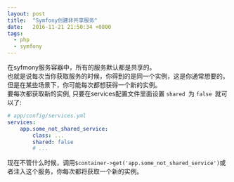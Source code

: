 ```yaml
---
layout: post
title:  "Symfony创建非共享服务"
date:   2016-11-21 21:50:34 +0800
tags:
  - php
  - symfony
---
```


在syfmony服务容器中，所有的服务默认都是共享的。  
也就是说每次当你获取服务的时候，你得到的是同一个实例，这是你通常想要的。但是在某些场景下，你可能每次都想获得一个新的实例。  
要每次都获取新的实例, 只要在services配置文件里面设置 `shared `为 `false `就可以了:
    
```yaml
# app/config/services.yml
services:
    app.some_not_shared_service:
        class: ...
        shared: false
        # ...
```

现在不管什么时候，调用`$container->get('app.some_not_shared_service')`或者注入这个服务，你每次都将获取一个新的实例。